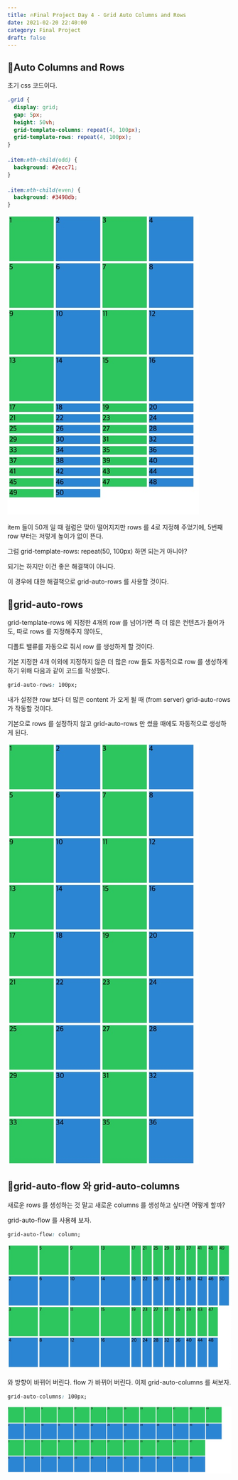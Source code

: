 ```yaml
---
title: 🔥Final Project Day 4 - Grid Auto Columns and Rows
date: 2021-02-20 22:40:00
category: Final Project
draft: false
---
```


## 🍩Auto Columns and Rows

초기 css 코드이다.

```css
.grid {
  display: grid;
  gap: 5px;
  height: 50vh;
  grid-template-columns: repeat(4, 100px);
  grid-template-rows: repeat(4, 100px);
}

.item:nth-child(odd) {
  background: #2ecc71;
}

.item:nth-child(even) {
  background: #3498db;
}
```

![](./images/auto-cols.jpeg)

item 들이 50개 일 때 컬럼은 맞아 떨어지지만 rows 를 4로 지정해 주었기에, 5번째 row 부터는 저렇게 높이가 없이 뜬다.

그럼 grid-template-rows: repeat(50, 100px) 하면 되는거 아니야?

되기는 하지만 이건 좋은 해결책이 아니다.

이 경우에 대한 해결책으로 grid-auto-rows 를 사용할 것이다.

## 🍩grid-auto-rows

grid-template-rows 에 지정한 4개의 row 를 넘어가면 즉 더 많은 컨텐츠가 들어가도, 따로 rows 를 지정해주지 않아도,

디폴트 밸류를 자동으로 줘서 row 를 생성하게 할 것이다.

기본 지정한 4개 이외에 지정하지 않은 더 많은 row 들도 자동적으로 row 를 생성하게 하기 위해 다음과 같이 코드를 작성했다.

```css
grid-auto-rows: 100px;
```

내가 설정한 row 보다 더 많은 content 가 오게 될 때 (from server) grid-auto-rows 가 작동할 것이다.

기본으로 rows 를 설정하지 않고 grid-auto-rows 만 썼을 때에도 자동적으로 생성하게 된다.

![](./images/good.jpeg)

## 🍩grid-auto-flow 와 grid-auto-columns

새로운 rows 를 생성하는 것 말고 새로운 columns 를 생성하고 싶다면 어떻게 할까?

grid-auto-flow 를 사용해 보자.

```css
grid-auto-flow: column;
```

![](./images/grid-auto-flow.jpeg)

와 방향이 바뀌어 버린다. flow 가 바뀌어 버린다. 이제 grid-auto-columns 를 써보자.

```css
grid-auto-columns: 100px;
```

![](./images/grid-auto-cols.jpeg)
